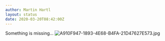 ```yaml
---
author: Martin Hartl
layout: status
date: 2020-03-20T08:42:00Z
---
```

Something is missing...
![A910F947-1893-4E68-B4FA-21D47627E573.jpg](http://share.hartl.co/micro/A910F947-1893-4E68-B4FA-21D47627E573.jpg)